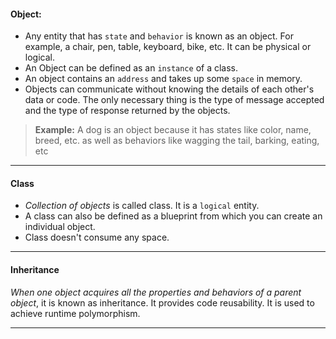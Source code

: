 
#### Object: 
- Any entity that has `state` and `behavior` is known as an object. For example, a chair, pen, table, keyboard, bike, etc. It can be physical or logical. 
- An Object can be defined as an `instance` of a class. 
- An object contains an `address` and takes up some `space` in memory. 
- Objects can communicate without knowing the details of each other's data or code. The only necessary thing is the type of message accepted and the type of response returned by the objects.
>**Example:** A dog is an object because it has states like color, name, breed, etc. as well as behaviors like wagging the tail, barking, eating, etc

---

#### Class
- _Collection of objects_ is called class. It is a `logical` entity.
- A class can also be defined as a blueprint from which you can create an individual object. 
- Class doesn't consume any space.

---

#### Inheritance
_When one object acquires all the properties and behaviors of a parent object_, it is known as inheritance. It provides code reusability. It is used to achieve runtime polymorphism.

---
